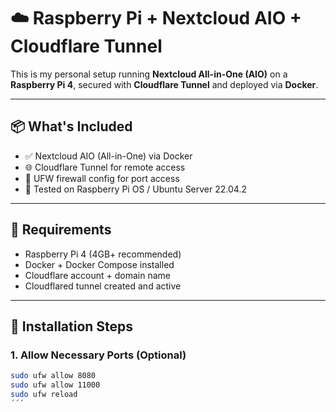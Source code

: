 # ☁️ Raspberry Pi + Nextcloud AIO + Cloudflare Tunnel

This is my personal setup running **Nextcloud All-in-One (AIO)** on a **Raspberry Pi 4**, secured with **Cloudflare Tunnel** and deployed via **Docker**.

---

## 📦 What's Included

- ✅ Nextcloud AIO (All-in-One) via Docker
- 🌐 Cloudflare Tunnel for remote access
- 🔐 UFW firewall config for port access
- 💾 Tested on Raspberry Pi OS / Ubuntu Server 22.04.2

---

## 🧰 Requirements

- Raspberry Pi 4 (4GB+ recommended)
- Docker + Docker Compose installed
- Cloudflare account + domain name
- Cloudflared tunnel created and active

---

## 🚀 Installation Steps

### 1. Allow Necessary Ports (Optional)
```bash
sudo ufw allow 8080
sudo ufw allow 11000
sudo ufw reload
´´´
